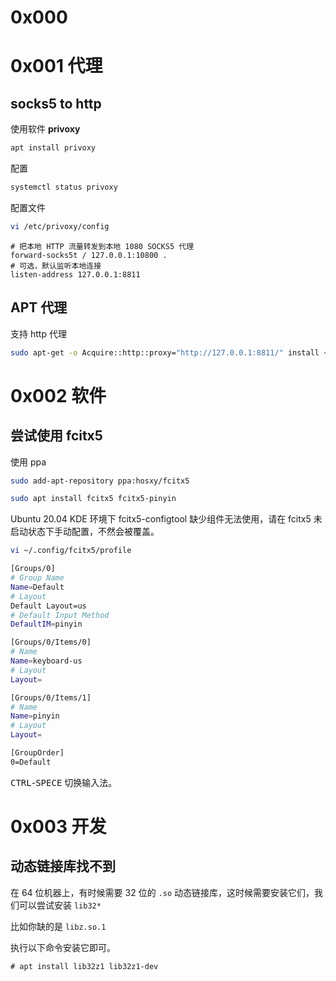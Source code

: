 # 0x000

# 0x001 代理
## socks5 to http

使用软件 **privoxy**

```bash
apt install privoxy
```
配置

```bash
systemctl status privoxy
```

配置文件

```bash
vi /etc/privoxy/config
```

```etc
# 把本地 HTTP 流量转发到本地 1080 SOCKS5 代理
forward-socks5t / 127.0.0.1:10800 .
# 可选，默认监听本地连接
listen-address 127.0.0.1:8811
```

## APT 代理

支持 http 代理

```bash
sudo apt-get -o Acquire::http::proxy="http://127.0.0.1:8811/" install <xxx>
```

# 0x002 软件

## 尝试使用 fcitx5

使用 ppa

```bash
sudo add-apt-repository ppa:hosxy/fcitx5
```

```bash
sudo apt install fcitx5 fcitx5-pinyin
```

Ubuntu 20.04 KDE 环境下 fcitx5-configtool 缺少组件无法使用，请在 fcitx5 未启动状态下手动配置，不然会被覆盖。

```bash
vi ~/.config/fcitx5/profile

[Groups/0]
# Group Name
Name=Default
# Layout
Default Layout=us
# Default Input Method
DefaultIM=pinyin

[Groups/0/Items/0]
# Name
Name=keyboard-us
# Layout
Layout=

[Groups/0/Items/1]
# Name
Name=pinyin
# Layout
Layout=

[GroupOrder]
0=Default

```

<kbd>CTRL</kbd>-<kbd>SPECE</kbd> 切换输入法。

# 0x003 开发

## 动态链接库找不到

在 64 位机器上，有时候需要 32 位的 `.so` 动态链接库，这时候需要安装它们，我们可以尝试安装 `lib32*`

比如你缺的是 `libz.so.1`

执行以下命令安装它即可。

```
# apt install lib32z1 lib32z1-dev
```



